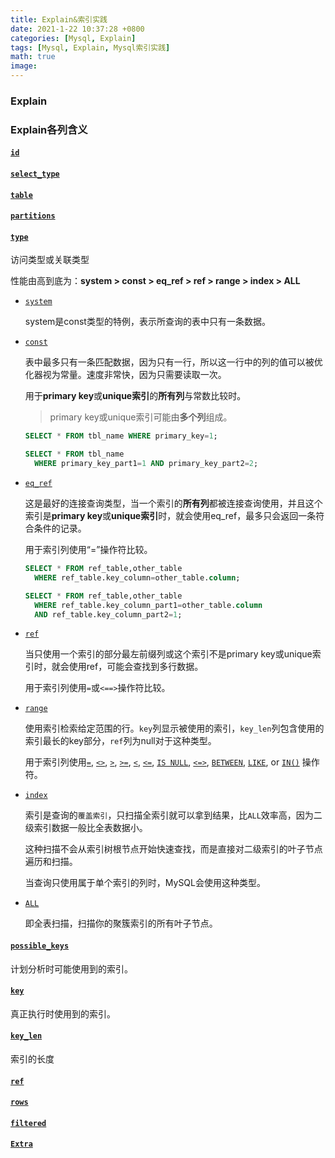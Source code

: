 ```yaml
---
title: Explain&索引实践
date: 2021-1-22 10:37:28 +0800
categories: [Mysql, Explain]
tags: [Mysql, Explain, Mysql索引实践]
math: true
image: 
---
```


### Explain





### Explain各列含义



#### [`id`](https://dev.mysql.com/doc/refman/5.7/en/explain-output.html#explain_id)



#### [`select_type`](https://dev.mysql.com/doc/refman/5.7/en/explain-output.html#explain_select_type)



#### [`table`](https://dev.mysql.com/doc/refman/5.7/en/explain-output.html#explain_table)





#### [`partitions`](https://dev.mysql.com/doc/refman/5.7/en/explain-output.html#explain_partitions)





#### [`type`](https://dev.mysql.com/doc/refman/5.7/en/explain-output.html#explain_type)

访问类型或关联类型

性能由高到底为：**system > const > eq_ref > ref > range > index > ALL**

- [`system`](https://dev.mysql.com/doc/refman/5.7/en/explain-output.html#jointype_system)

  system是const类型的特例，表示所查询的表中只有一条数据。

- [`const`](https://dev.mysql.com/doc/refman/5.7/en/explain-output.html#jointype_const)

  表中最多只有一条匹配数据，因为只有一行，所以这一行中的列的值可以被优化器视为常量。速度非常快，因为只需要读取一次。

  用于**primary key**或**unique索引**的**所有列**与常数比较时。
  
  > primary key或unique索引可能由**多个列**组成。

  ~~~sql
  SELECT * FROM tbl_name WHERE primary_key=1;
  
  SELECT * FROM tbl_name
    WHERE primary_key_part1=1 AND primary_key_part2=2;
  ~~~


- [`eq_ref`](https://dev.mysql.com/doc/refman/5.7/en/explain-output.html#jointype_eq_ref)

  这是最好的连接查询类型，当一个索引的**所有列**都被连接查询使用，并且这个索引是**primary key**或**unique索引**时，就会使用eq_ref，最多只会返回一条符合条件的记录。

  用于索引列使用“=”操作符比较。

  ~~~sql
  SELECT * FROM ref_table,other_table
    WHERE ref_table.key_column=other_table.column;
  
  SELECT * FROM ref_table,other_table
    WHERE ref_table.key_column_part1=other_table.column
    AND ref_table.key_column_part2=1;
  ~~~

  

- [`ref`](https://dev.mysql.com/doc/refman/5.7/en/explain-output.html#jointype_ref)

  当只使用一个索引的部分最左前缀列或这个索引不是primary key或unique索引时，就会使用ref，可能会查找到多行数据。

  用于索引列使用`=`或`<==>`操作符比较。

- [`range`](https://dev.mysql.com/doc/refman/5.7/en/explain-output.html#jointype_range)

  使用索引检索给定范围的行。`key`列显示被使用的索引，`key_len`列包含使用的索引最长的key部分，`ref`列为null对于这种类型。

  用于索引列使用[`=`](https://dev.mysql.com/doc/refman/5.7/en/comparison-operators.html#operator_equal), [`<>`](https://dev.mysql.com/doc/refman/5.7/en/comparison-operators.html#operator_not-equal), [`>`](https://dev.mysql.com/doc/refman/5.7/en/comparison-operators.html#operator_greater-than), [`>=`](https://dev.mysql.com/doc/refman/5.7/en/comparison-operators.html#operator_greater-than-or-equal), [`<`](https://dev.mysql.com/doc/refman/5.7/en/comparison-operators.html#operator_less-than), [`<=`](https://dev.mysql.com/doc/refman/5.7/en/comparison-operators.html#operator_less-than-or-equal), [`IS NULL`](https://dev.mysql.com/doc/refman/5.7/en/comparison-operators.html#operator_is-null), [`<=>`](https://dev.mysql.com/doc/refman/5.7/en/comparison-operators.html#operator_equal-to), [`BETWEEN`](https://dev.mysql.com/doc/refman/5.7/en/comparison-operators.html#operator_between), [`LIKE`](https://dev.mysql.com/doc/refman/5.7/en/string-comparison-functions.html#operator_like), or [`IN()`](https://dev.mysql.com/doc/refman/5.7/en/comparison-operators.html#operator_in) 操作符。

- [`index`](https://dev.mysql.com/doc/refman/5.7/en/explain-output.html#jointype_index)

  索引是查询的`覆盖索引`，只扫描全索引就可以拿到结果，比`ALL`效率高，因为二级索引数据一般比全表数据小。

  这种扫描不会从索引树根节点开始快速查找，而是直接对二级索引的叶子节点遍历和扫描。

  当查询只使用属于单个索引的列时，MySQL会使用这种类型。

- [`ALL`](https://dev.mysql.com/doc/refman/5.7/en/explain-output.html#jointype_all)

  即全表扫描，扫描你的聚簇索引的所有叶子节点。

#### [`possible_keys`](https://dev.mysql.com/doc/refman/5.7/en/explain-output.html#explain_possible_keys)

计划分析时可能使用到的索引。



#### [`key`](https://dev.mysql.com/doc/refman/5.7/en/explain-output.html#explain_key)

真正执行时使用到的索引。



#### [`key_len`](https://dev.mysql.com/doc/refman/5.7/en/explain-output.html#explain_key_len)

索引的长度



#### [`ref`](https://dev.mysql.com/doc/refman/5.7/en/explain-output.html#explain_ref)







#### [`rows`](https://dev.mysql.com/doc/refman/5.7/en/explain-output.html#explain_rows)





#### [`filtered`](https://dev.mysql.com/doc/refman/5.7/en/explain-output.html#explain_filtered)





#### [`Extra`](https://dev.mysql.com/doc/refman/5.7/en/explain-output.html#explain_extra)









